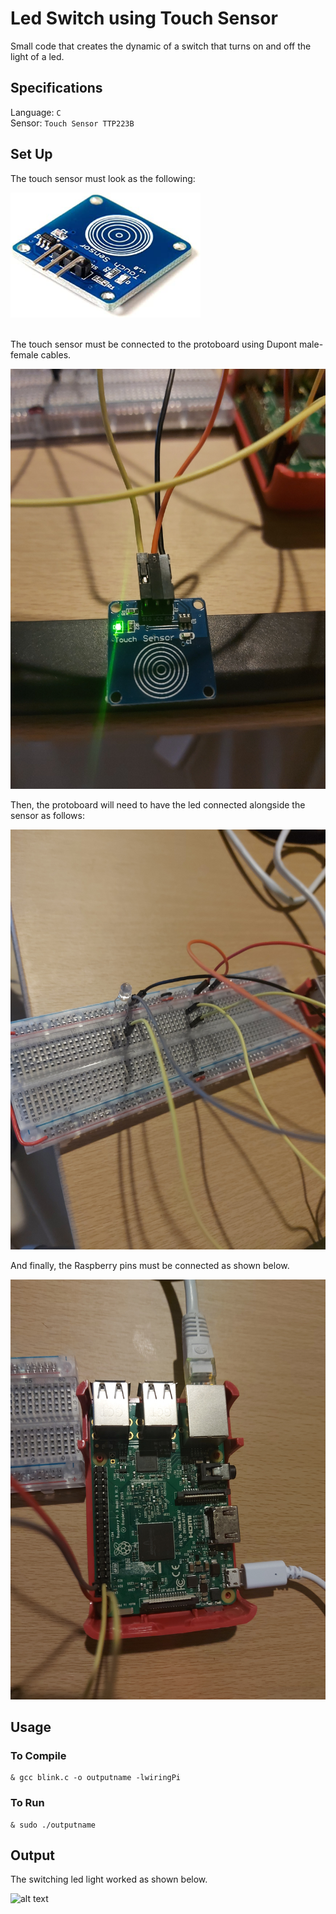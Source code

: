 # Led Switch using Touch Sensor

Small code that creates the dynamic of a switch that turns on and off the light of a led. <br />

## Specifications

Language: `C` <br />
Sensor: `Touch Sensor TTP223B` <br />

## Set Up

The touch sensor must look as the following: <br />

<div>
<img src="https://github.com/the-other-mariana/circuits-workshop/blob/master/session05/images/touch-sensor.jpg" height="200"/>
</div>
<br />

The touch sensor must be connected to the protoboard using Dupont male-female cables. <br />

![alt text](https://github.com/the-other-mariana/circuits-workshop/blob/master/session05/images/sensor-setup.jpg?raw=true) <br />

Then, the protoboard will need to have the led connected alongside the sensor as follows: <br />

![alt text](https://github.com/the-other-mariana/circuits-workshop/blob/master/session05/images/switch-proto.jpg?raw=true) <br />

And finally, the Raspberry pins must be connected as shown below. <br />

![alt text](https://github.com/the-other-mariana/circuits-workshop/blob/master/session05/images/rasp-setup-switch.jpg?raw=true) <br />

## Usage

### To Compile

```
& gcc blink.c -o outputname -lwiringPi
```

### To Run

```
& sudo ./outputname
```

## Output

The switching led light worked as shown below. <br />

![alt text](https://github.com/the-other-mariana/circuits-workshop/blob/master/session05/images/switch-gif.gif) <br />